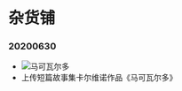 # 杂货铺

### 20200630 

- ![马可瓦尔多](https://img9.doubanio.com/view/subject/s/public/s33513675.jpg)
- 上传短篇故事集卡尔维诺作品《马可瓦尔多》
